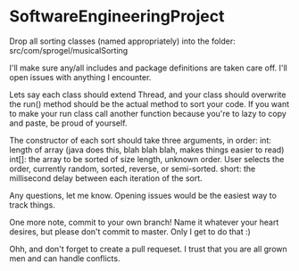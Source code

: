 SoftwareEngineeringProject
==========================
Drop all sorting classes (named appropriately) into the folder:
  src/com/sprogel/musicalSorting
  
I'll make sure any/all includes and package definitions are taken care off. I'll open issues with anything I encounter.

Lets say each class should extend Thread, and your class should overwrite the run() method should be the actual method to sort your code. If you want to make your run class call another function because you're to lazy to copy and paste, be proud of yourself.

The constructor of each sort should take three arguments, in order:
  int: length of array (java does this, blah blah blah, makes things easier to read)
  int[]: the array to be sorted of size length, unknown order. User selects the order, currently random, sorted, reverse, or semi-sorted.
  short: the millisecond delay between each iteration of the sort.
  
Any questions, let me know. Opening issues would be the easiest way to track things.

One more note, commit to your own branch! Name it whatever your heart desires, but please don't commit to master. Only I get to do that :)

Ohh, and don't forget to create a pull requeset. I trust that you are all grown men and can handle conflicts.

